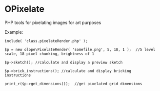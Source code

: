 # OPixelate
PHP tools for pixelating images for art purposes

Example:

  `include( 'class.pixelateRender.php' );`

  `$p = new olope\PixelateRender( 'somefile.png', 5, 18, 1 );  //5 level scale, 18 pixel chunking, brightness of 1`

  `$p->sketch(); //calculate and display a preview sketch`

  `$p->brick_instructions(); //calculate and display bricking instructions`

  `print_r($p->get_dimensions());  //get pixelated grid dimensions`
